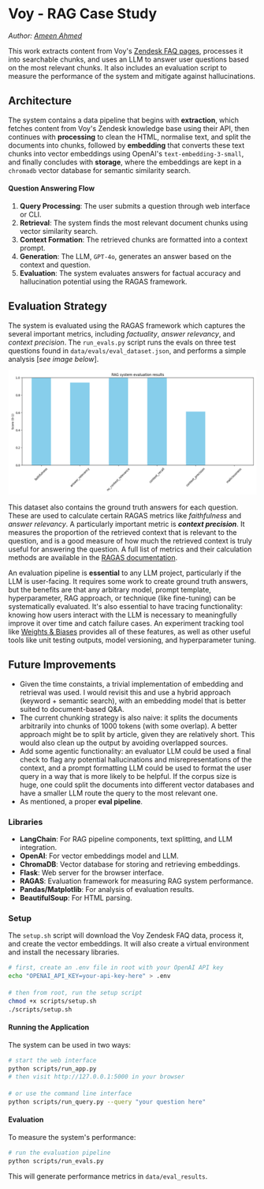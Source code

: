 # Voy - RAG Case Study
*Author: [Ameen Ahmed](https://github.com/ameen-a)*

This work extracts content from Voy's [Zendesk FAQ pages](https://joinvoy.zendesk.com/hc/en-gb), processes it into searchable chunks, and uses an LLM to answer user questions based on the most relevant chunks. It also includes an evaluation script to measure the performance of the system and mitigate against hallucinations.

## Architecture
<!-- The system contains the following components:
#### Data Pipeline
- **Extraction**: Fetches content from Voy's Zendesk knowledge base using their API.
- **Processing**: Cleans the HTML, normalises text, and splits the documents into chunks.
- **Embedding**: Converts text chunks into vector embeddings using OpenAI's embedding model, `text-embedding-3-small`.
- **Storage**: Stores embeddings in a ChromaDB vector database for semantic similarity search. -->


The system contains a data pipeline that begins with **extraction**, which fetches content from Voy's Zendesk knowledge base using their API, then continues with **processing** to clean the HTML, normalise text, and split the documents into chunks, followed by **embedding** that converts these text chunks into vector embeddings using OpenAI's `text-embedding-3-small`, and finally concludes with **storage**, where the embeddings are kept in a `chromadb` vector database for semantic similarity search.

#### Question Answering Flow
1. **Query Processing**: The user submits a question through web interface or CLI.
2. **Retrieval**: The system finds the most relevant document chunks using vector similarity search.
3. **Context Formation**: The retrieved chunks are formatted into a context prompt.
4. **Generation**: The LLM, `GPT-4o`, generates an answer based on the context and question.
5. **Evaluation**: The system evaluates answers for factual accuracy and hallucination potential using the RAGAS framework.

## Evaluation Strategy
The system is evaluated using the RAGAS framework which captures the several important metrics, including _factuality_, _answer relevancy_, and _context precision_. The `run_evals.py` script runs the evals on three test questions found in `data/evals/eval_dataset.json`, and performs a simple analysis [_see image below_].

![image](data/eval_results/rag_evaluation_results.png)

 This dataset also contains the ground truth answers for each question. These are used to calculate certain RAGAS metrics like _faithfulness_ and _answer relevancy_. A particularly important metric is **_context precision_**. It measures the proportion of the retrieved context that is relevant to the question, and is a good measure of how much the retrieved context is truly useful for answering the question. A full list of metrics and their calculation methods are available in the [RAGAS documentation](https://docs.ragas.io/en/latest/references/metrics/). 


An evaluation pipeline is **essential** to any LLM project, particularly if the LLM is user-facing. It requires some work to create ground truth answers, but the benefits are that any arbitrary model, prompt template, hyperparameter, RAG approach, or technique (like fine-tuning) can be systematically evaluated. It's also essential to have tracing functionality: knowing how users interact with the LLM is necessary to meaningfully improve it over time and catch failure cases. An experiment tracking tool like [Weights & Biases](https://wandb.ai/site) provides all of these features, as well as other useful tools like unit testing outputs, model versioning, and hyperparameter tuning.

## Future Improvements

- Given the time constaints, a trivial implementation of embedding and retrieval was used. I would revisit this and use a hybrid approach (keyword + semantic search), with an embedding model that is better suited to document-based Q&A. 
- The current chunking strategy is also naive: it splits the documents arbitrarily into chunks of 1000 tokens (with some overlap). A better approach might be to split by article, given they are relatively short. This would also clean up the output by avoiding overlapped sources. 
- Add some agentic functionality: an evaluator LLM could be used a final check to flag any potential hallucinations and misrepresentations of the context, and a prompt formatting LLM could be used to format the user query in a way that is more likely to be helpful. If the corpus size is huge, one could split the documents into different vector databases and have a smaller LLM route the query to the most relevant one.
- As mentioned, a proper **eval pipeline**.

### Libraries

- **LangChain**: For RAG pipeline components, text splitting, and LLM integration.
- **OpenAI**: For vector embeddings model and LLM.
- **ChromaDB**: Vector database for storing and retrieving embeddings.
- **Flask**: Web server for the browser interface.
- **RAGAS**: Evaluation framework for measuring RAG system performance.
- **Pandas/Matplotlib**: For analysis of evaluation results.
- **BeautifulSoup**: For HTML parsing.

### Setup

The `setup.sh` script will download the Voy Zendesk FAQ data, process it, and create the vector embeddings. It will also create a virtual environment and install the necessary libraries.

```bash
# first, create an .env file in root with your OpenAI API key
echo "OPENAI_API_KEY=your-api-key-here" > .env

# then from root, run the setup script
chmod +x scripts/setup.sh
./scripts/setup.sh
```

#### Running the Application

The system can be used in two ways:

```bash
# start the web interface
python scripts/run_app.py
# then visit http://127.0.0.1:5000 in your browser

# or use the command line interface
python scripts/run_query.py --query "your question here"
```

#### Evaluation

To measure the system's performance:

```bash
# run the evaluation pipeline
python scripts/run_evals.py
```

This will generate performance metrics in `data/eval_results`.
